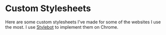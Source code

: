 # Custom Stylesheets
Here are some custom stylesheets I've made for some of the websites I use the most. I use [Stylebot](https://chrome.google.com/webstore/detail/stylebot/oiaejidbmkiecgbjeifoejpgmdaleoha) to implement them on Chrome.